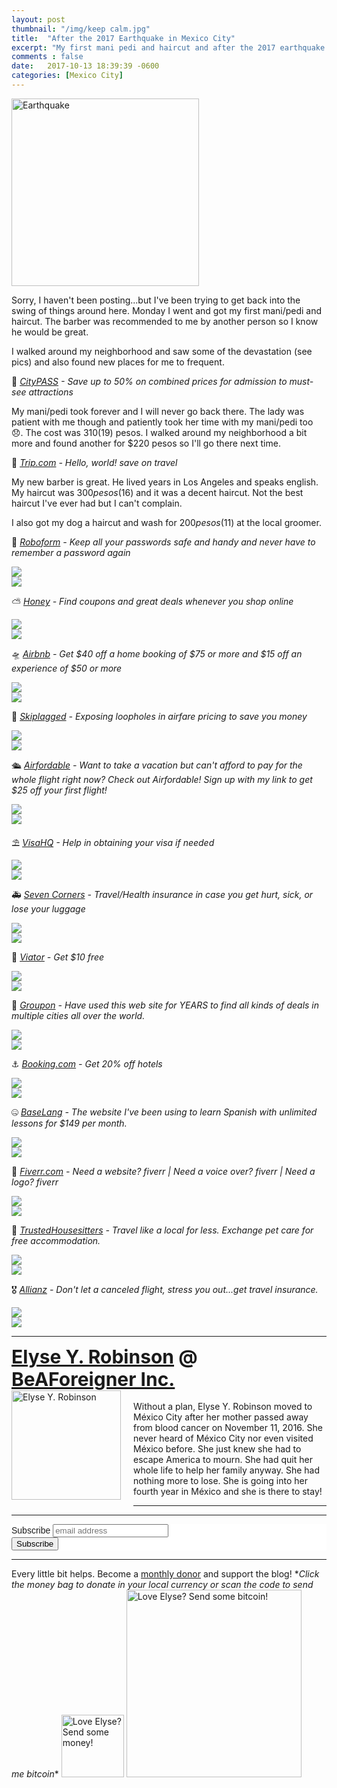 ```yaml
---
layout: post
thumbnail: "/img/keep calm.jpg"
title:  "After the 2017 Earthquake in Mexico City"
excerpt: "My first mani pedi and haircut and after the 2017 earthquake."
comments : false
date:   2017-10-13 18:39:39 -0600
categories: [Mexico City]
---
```


<img src="/img/keep calm.jpg" width="300" height="300" alt="Earthquake">

Sorry, I haven't been posting...but I've been trying to get back into the swing of things around here. Monday I went and got my first mani/pedi and haircut. The barber was recommended to me by another person so I know he would be great.

I walked around my neighborhood and saw some of the devastation (see pics) and also found new places for me to frequent.

🚌 <i><a href="https://www.tkqlhce.com/o5122y1A719PZQSXUURPRQYVVZQV" target="_blank">CityPASS</a> - Save up to 50% on combined prices for admission to must-see attractions</i>

My mani/pedi took forever and I will never go back there. The lady was patient with me though and patiently took her time with my mani/pedi too 😞. The cost was $310 ($19) pesos. I walked around my neighborhood a bit more and found another for $220 pesos so I'll go there next time.

🍍 <i><a href="https://www.kqzyfj.com/7q105cy63y5LVMOTQQNLNNVQTOMU" target="_blank">Trip.com</a> - Hello, world! save on travel</i>

My new barber is great. He lived years in Los Angeles and speaks english. My haircut was $300 pesos ($16) and it was a decent haircut. Not the best haircut I've ever had but I can't complain.

I also got my dog a haircut and wash for $200 pesos ($11) at the local groomer.

🔑 <i><a href="https://www.roboform.com/key-features?affid=eyrob" target="_blank">Roboform</a> - Keep all your passwords safe and handy and never have to remember a password again</i>

<picture>
  <source srcset="/img/2017 earthquake (1).webp" type="image/webp">
  <source srcset="/img/2017 earthquake (1).jpg" type="image/jpeg">
<img src="/img/2017 earthquake (1).jpg">
</picture>
<br>

<picture>
  <source srcset="/img/2017 earthquake (2).webp" type="image/webp">
  <source srcset="/img/2017 earthquake (2).jpg" type="image/jpeg">
<img src="/img/2017 earthquake (2).jpg">
</picture>
<br>

⛅ <i><a href="https://joinhoney.com/ref/759tu9o" target="_blank">Honey</a> - Find coupons and great deals whenever you shop online</i><br>

<picture>
  <source srcset="/img/2017 earthquake (3).webp" type="image/webp">
  <source srcset="/img/2017 earthquake (3).jpg" type="image/jpeg">
<img src="/img/2017 earthquake (3).jpg">
</picture>
<br>

<picture>
  <source srcset="/img/2017 earthquake (4).webp" type="image/webp">
  <source srcset="/img/2017 earthquake (4).jpg" type="image/jpeg">
<img src="/img/2017 earthquake (4).jpg">
</picture>
<br>

🛸 <i><a href="https://www.airbnb.com/c/elyser93?currency=USD" target="_blank">Airbnb</a> - Get $40 off a home booking of $75 or more and $15 off an experience of $50 or more</i><br>

<picture>
  <source srcset="/img/2017 earthquake (5).webp" type="image/webp">
  <source srcset="/img/2017 earthquake (5).jpg" type="image/jpeg">
<img src="/img/2017 earthquake (5).jpg">
</picture>
<br>

<picture>
  <source srcset="/img/2017 earthquake (6).webp" type="image/webp">
  <source srcset="/img/2017 earthquake (6).jpg" type="image/jpeg">
<img src="/img/2017 earthquake (6).jpg">
</picture>
<br>

🎠 <i><a href="https://skiplagged.com/r/elyser" target="_blank">Skiplagged</a> - Exposing loopholes in airfare pricing to save you money</i><br>

<picture>
  <source srcset="/img/2017 earthquake (7).webp" type="image/webp">
  <source srcset="/img/2017 earthquake (7).jpg" type="image/jpeg">
<img src="/img/2017 earthquake (7).jpg">
</picture>
<br>

<picture>
  <source srcset="/img/2017 earthquake (8).webp" type="image/webp">
  <source srcset="/img/2017 earthquake (8).jpg" type="image/jpeg">
<img src="/img/2017 earthquake (8).jpg">
</picture>
<br>

🛳️ <i><a href="https://www.airfordable.com/referred?referrer=5a68bfc9535a390036c934f7" target="_blank">Airfordable</a> - Want to take a vacation but can't afford to pay for the whole flight right now? Check out Airfordable! Sign up with my link to get $25 off your first flight!</i><br>

<picture>
  <source srcset="/img/2017 earthquake (9).webp" type="image/webp">
  <source srcset="/img/2017 earthquake (9).jpg" type="image/jpeg">
<img src="/img/2017 earthquake (9).jpg">
</picture>
<br>

<picture>
  <source srcset="/img/2017 earthquake (10).webp" type="image/webp">
  <source srcset="/img/2017 earthquake (10).jpg" type="image/jpeg">
<img src="/img/2017 earthquake (10).jpg">
</picture>
<br>

⛱️ <i><a href="https://www.visahq.com/?a_aid=vaff9616" target="_blank">VisaHQ</a> - Help in obtaining your visa if needed</i><br>

<picture>
  <source srcset="/img/2017 earthquake (11).webp" type="image/webp">
  <source srcset="/img/2017 earthquake (11).jpg" type="image/jpeg">
<img src="/img/2017 earthquake (11).jpg">
</picture>
<br>

<picture>
  <source srcset="/img/2017 earthquake (12).webp" type="image/webp">
  <source srcset="/img/2017 earthquake (12).jpg" type="image/jpeg">
<img src="/img/2017 earthquake (12).jpg">
</picture>
<br>

🚑 <i><a href="https://www.sevencorners.com/?a=7EA9D670-6805-4F0F-AB1C-804BD2C35B7D&z=HGP2SEQ" target="_blank">Seven Corners</a> - Travel/Health insurance in case you get hurt, sick, or lose your luggage</i><br>

<picture>
  <source srcset="/img/2017 earthquake (13).webp" type="image/webp">
  <source srcset="/img/2017 earthquake (13).jpg" type="image/jpeg">
<img src="/img/2017 earthquake (13).jpg">
</picture>
<br>

<picture>
  <source srcset="/img/2017 earthquake (14).webp" type="image/webp">
  <source srcset="/img/2017 earthquake (14).jpg" type="image/jpeg">
<img src="/img/2017 earthquake (14).jpg">
</picture>
<br>

🛴 <i><a href="https://www.awin1.com/awclick.php?gid=385121&mid=11018&awinaffid=323811&linkid=2598552&clickref=" target="_blank">Viator</a> - Get $10 free</i><br>

<picture>
  <source srcset="/img/2017 earthquake (15).webp" type="image/webp">
  <source srcset="/img/2017 earthquake (15).jpg" type="image/jpeg">
<img src="/img/2017 earthquake (15).jpg">
</picture>
<br>

<picture>
  <source srcset="/img/2017 earthquake (16).webp" type="image/webp">
  <source srcset="/img/2017 earthquake (16).jpg" type="image/jpeg">
<img src="/img/2017 earthquake (16).jpg">
</picture>
<br>

🗿 <i><a href="https://www.groupon.com/visitor_referral/h/ee4bce1e-84de-4387-a735-d59d04539960" target="_blank">Groupon</a> - Have used this web site for YEARS to find all kinds of deals in multiple cities all over the world.</i><br>

<picture>
  <source srcset="/img/2017 earthquake (17).webp" type="image/webp">
  <source srcset="/img/2017 earthquake (17).jpg" type="image/jpeg">
<img src="/img/2017 earthquake (17).jpg">
</picture>
<br>

<picture>
  <source srcset="/img/2017 earthquake (18).webp" type="image/webp">
  <source srcset="/img/2017 earthquake (18).jpg" type="image/jpeg">
<img src="/img/2017 earthquake (18).jpg">
</picture>
<br>

⚓ <i><a href="https://www.booking.com/index.html?aid=1953880" target="_blank">Booking.com</a> - Get 20% off hotels</i><br>

<picture>
  <source srcset="/img/2017 earthquake (19).webp" type="image/webp">
  <source srcset="/img/2017 earthquake (19).jpg" type="image/jpeg">
<img src="/img/2017 earthquake (19).jpg">
</picture>
<br>

<picture>
  <source srcset="/img/2017 earthquake (20).webp" type="image/webp">
  <source srcset="/img/2017 earthquake (20).jpg" type="image/jpeg">
<img src="/img/2017 earthquake (20).jpg">
</picture>
<br>

🤐 <i><a href="https://baselang.com/signup/?referral=me%40elyserobinson.com" target="_blank">BaseLang</a> - The website I've been using to learn Spanish with unlimited lessons for $149 per month.</i><br>

<picture>
  <source srcset="/img/2017 earthquake (21).webp" type="image/webp">
  <source srcset="/img/2017 earthquake (21).jpg" type="image/jpeg">
<img src="/img/2017 earthquake (21).jpg">
</picture>
<br>

<picture>
  <source srcset="/img/2017 earthquake (22).webp" type="image/webp">
  <source srcset="/img/2017 earthquake (22).jpg" type="image/jpeg">
<img src="/img/2017 earthquake (22).jpg">
</picture>
<br>

💎 <i><a href="https://www.awin1.com/awclick.php?gid=383744&mid=6288&awinaffid=323811&linkid=2587800&clickref=" target="_blank">Fiverr.com</a> - Need a website? fiverr | Need a voice over? fiverr | Need a logo? fiverr</i><br>

<picture>
  <source srcset="/img/2017 earthquake (23).webp" type="image/webp">
  <source srcset="/img/2017 earthquake (23).jpg" type="image/jpeg">
<img src="/img/2017 earthquake (23).jpg">
</picture>
<br>

<picture>
  <source srcset="/img/2017 earthquake (24).webp" type="image/webp">
  <source srcset="/img/2017 earthquake (24).jpg" type="image/jpeg">
<img src="/img/2017 earthquake (24).jpg">
</picture>
<br>

📆 <i><a href="https://www.awin1.com/awclick.php?gid=379678&mid=5759&awinaffid=323811&linkid=2562126&clickref=" target="_blank">TrustedHousesitters</a> - Travel like a local for less. Exchange pet care for free accommodation.</i><br>

<picture>
  <source srcset="/img/2017 earthquake (25).webp" type="image/webp">
  <source srcset="/img/2017 earthquake (25).jpg" type="image/jpeg">
<img src="/img/2017 earthquake (25).jpg">
</picture>
<br>

<picture>
  <source srcset="/img/2017 earthquake (26).webp" type="image/webp">
  <source srcset="/img/2017 earthquake (26).jpg" type="image/jpeg">
<img src="/img/2017 earthquake (26).jpg">
</picture>
<br>

🎖️ <i><a href="http://www.agentmaxonline.com/agentmaxweb/storefront/index.html#/home/?emaillinkcode=ABIYU4TLWGBGTNHC6ZWLRSKAR7AIBWE33AAW7OYIPBPWYZZAHMNGY4GI3QWHIYSJSFMRKVFBSRHL353RYXNHYWHXUUUWM6LOOV3244I%3d" target="_blank">Allianz</a> - Don't let a canceled flight, stress you out...get travel insurance.</i><br>

<picture>
  <source srcset="/img/2017 earthquake (27).webp" type="image/webp">
  <source srcset="/img/2017 earthquake (27).jpg" type="image/jpeg">
<img src="/img/2017 earthquake (27).jpg">
</picture>
<br>

<picture>
  <source srcset="/img/2017 earthquake (28).webp" type="image/webp">
  <source srcset="/img/2017 earthquake (28).jpg" type="image/jpeg">
<img src="/img/2017 earthquake (28).jpg">
</picture>
<br>

<hr>

<div style="font-size: 30px; font-weight: bold;"><a href="https://elyserobinson.com" target="_blank">Elyse Y. Robinson</a> @ <a href="https://www.beaforeigner.com" target="_blank">BeAForeigner Inc.</a></div>
<div style="float: left; padding: 0 20px 20px 0;"><img src="/img/me86.gif" width="175" height="175" alt="Elyse Y. Robinson"></div>
<br>
Without a plan, Elyse Y. Robinson moved to México City after her mother passed away from blood cancer on November 11, 2016. She never heard of México City nor even visited México before. She just knew she had to escape America to mourn. She had quit her whole life to help her family anyway. She had nothing more to lose. She is going into her fourth year in México and she is there to stay!

<hr>

<div class="sharethis-inline-share-buttons"></div>

<hr>

<!-- Begin Mailchimp Signup Form -->
<link href="//cdn-images.mailchimp.com/embedcode/horizontal-slim-10_7.css" rel="stylesheet" type="text/css">
<style type="text/css">
	#mc_embed_signup{background:#fff; clear:left; font:14px Helvetica,Arial,sans-serif; width:100%;}
	/* Add your own Mailchimp form style overrides in your site stylesheet or in this style block.
	   We recommend moving this block and the preceding CSS link to the HEAD of your HTML file. */
</style>
<div id="mc_embed_signup">
<form action="https://elyserobinson.us14.list-manage.com/subscribe/post?u=d8681ae8829338461cc453b4a&amp;id=f1fd37520f" method="post" id="mc-embedded-subscribe-form" name="mc-embedded-subscribe-form" class="validate" target="_blank" novalidate>
    <div id="mc_embed_signup_scroll">
	<label for="mce-EMAIL">Subscribe</label>
	<input type="email" value="" name="EMAIL" class="email" id="mce-EMAIL" placeholder="email address" required>
    <!-- real people should not fill this in and expect good things - do not remove this or risk form bot signups-->
    <div style="position: absolute; left: -5000px;" aria-hidden="true"><input type="text" name="b_d8681ae8829338461cc453b4a_f1fd37520f" tabindex="-1" value=""></div>
    <div class="clear"><input type="submit" value="Subscribe" name="subscribe" id="mc-embedded-subscribe" class="button"></div>
    </div>
</form>
</div>

<!--End mc_embed_signup-->

<hr>

<div class="text-align: center">
Every little bit helps. Become a <a href="https://liberapay.com/elyserobinson" target="_blank">monthly donor</a> and support the blog! *<i>Click the money bag to donate in your local currency or scan the code to send me bitcoin</i>*
<a href="https://liberapay.com/elyserobinson" target="_blank"><img src="/img/419_money_bag_BTC_solid.gif" width="100" height="100" alt="Love Elyse? Send some money!"></a>

<picture>
  <source srcset="/img/bitcoin.webp" type="image/webp">
  <source srcset="/img/bitcoin.jpeg" type="image/jpeg">
  <img src="/img/bitcoin.jpeg" width="280" height="300" alt="Love Elyse? Send some bitcoin!">
</picture>
</div>
